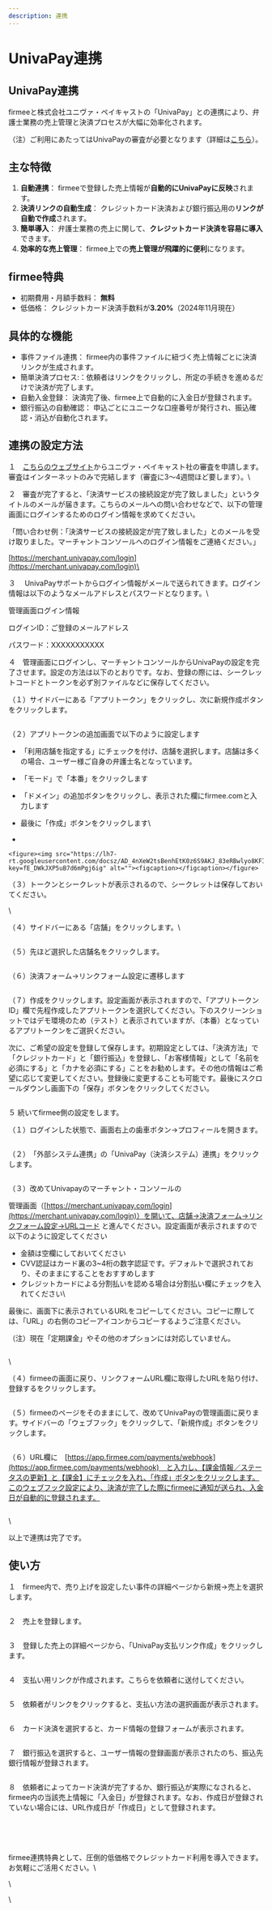 ```yaml
---
description: 連携
---
```


# UnivaPay連携

## UnivaPay連携



firmeeと株式会社ユニヴァ・ペイキャストの「UnivaPay」との連携により、弁護士業務の売上管理と決済プロセスが大幅に効率化されます。

（注）ご利用にあたってはUnivaPayの審査が必要となります（詳細は[こちら](https://r-agent.upc-app.com/firmeeplan/)）。



## 主な特徴

1. **自動連携**： firmeeで登録した売上情報が**自動的にUnivaPayに反映**されます。
2. **決済リンクの自動生成**： クレジットカード決済および銀行振込用の**リンクが自動で作成**されます。
3. **簡単導入**： 弁護士業務の売上に関して、**クレジットカード決済を容易に導入**できます。
4. **効率的な売上管理**： firmee上での**売上管理が飛躍的に便利**になります。

## firmee特典

* 初期費用・月額手数料： **無料**
* 低価格： クレジットカード決済手数料が**3.20%**（2024年11月現在）



## 具体的な機能

* 事件ファイル連携： firmee内の事件ファイルに紐づく売上情報ごとに決済リンクが生成されます。
* 簡単決済プロセス:：依頼者はリンクをクリックし、所定の手続きを進めるだけで決済が完了します。
* 自動入金登録： 決済完了後、firmee上で自動的に入金日が登録されます。
* 銀行振込の自動確認： 申込ごとにユニークな口座番号が発行され、振込確認・消込が自動化されます。

## 連携の設定方法

１　[こちらのウェブサイト](https://r-agent.upc-app.com/firmeeplan/)からユニヴァ・ペイキャスト社の審査を申請します。審査はインターネットのみで完結します（審査に3〜4週間ほど要します）。\


２　審査が完了すると、「決済サービスの接続設定が完了致しました」というタイトルのメールが届きます。こちらのメールへの問い合わせなどで、以下の管理画面にログインするためのログイン情報を求めてください。

「問い合わせ例：「決済サービスの接続設定が完了致しました」とのメールを受け取りました。マーチャントコンソールへのログイン情報をご連絡ください。」

[https://merchant.univapay.com/login](https://merchant.univapay.com/login)\


３ 　UnivaPayサポートからログイン情報がメールで送られてきます。ログイン情報は以下のようなメールアドレスとパスワードとなります。\


管理画面ログイン情報

ログインID：ご登録のメールアドレス

パスワード：XXXXXXXXXXX



４　管理画面にログインし、マーチャントコンソールからUnivaPayの設定を完了させます。設定の方法は以下のとおりです。なお、登録の際には、シークレットコードとトークンを必ず別ファイルなどに保存してください。

（１）サイドバーにある「アプリトークン」をクリックし、次に新規作成ボタンをクリックします。

<figure><img src="https://lh7-rt.googleusercontent.com/docsz/AD_4nXcCVZ8xOKLytJ45siwfQb7g2K6EbYZRYkORbQCYZFlchFliXUvoAI9XhuN5N7yHIf9E0gJFscAJn9eAh8eQhcMT5uuDddb2GRE4ThhvbM5xRUhcpUs_9dViEMoM-Sj-TJJrkfnP?key=fE_DWkJXP5uB7d6mPgj6ig" alt=""><figcaption></figcaption></figure>



（２）アプリトークンの追加画面で以下のように設定します

* 「利用店舗を指定する」にチェックを付け、店舗を選択します。店舗は多くの場合、ユーザー様ご自身の弁護士名となっています。
* 「モード」で「本番」をクリックします
* 「ドメイン」の追加ボタンをクリックし、表示された欄にfirmee.comと入力します
* 最後に「作成」ボタンをクリックします\

*

    <figure><img src="https://lh7-rt.googleusercontent.com/docsz/AD_4nXeW2tsBenhEtK0z6S9AKJ_83eRBwlyo8KFIGmTJCQMabanO5N5tGYap3zYIQGGwLuBLfb8ZoqqzX3j1vRHufEyr_6WdDyhApJHPKmikbw3wm0LVpy9UXWTKGxwH405kh3XnTuCedg?key=fE_DWkJXP5uB7d6mPgj6ig" alt=""><figcaption></figcaption></figure>



（３）トークンとシークレットが表示されるので、シークレットは保存しておいてください。

\


（４）サイドバーにある「店舗」をクリックします。\


<figure><img src="https://lh7-rt.googleusercontent.com/docsz/AD_4nXe7omWwP4WszKbuSRL2XTHw1Zzq9t91WTJWQAVwtMtZiKcVQ42FtxdiOikjQn7UmlsHTudCMUh16d4GL38EC0hhFmlblfmKdn5PAAJAhYwtCRpplf37rO_ruko8Gj-_qOckmlVe?key=fE_DWkJXP5uB7d6mPgj6ig" alt=""><figcaption></figcaption></figure>

（５）先ほど選択した店舗名をクリックします。

<figure><img src="https://lh7-rt.googleusercontent.com/docsz/AD_4nXdyK2hr7PsIDAOGfrlXu0cGdZ7YuaDI-eIXq17HNjE0bxOLq6nsZXMzy0B_ikNKU_7echSxeHuUFaZr9-qdMCQ-MWfVu-wuYZx-_bvrgk58yuycR7LIkttMfnT-SzoHrPyRkKjz?key=fE_DWkJXP5uB7d6mPgj6ig" alt=""><figcaption></figcaption></figure>

（６）決済フォーム→リンクフォーム設定に遷移します

<figure><img src="https://lh7-rt.googleusercontent.com/docsz/AD_4nXdr5-nyelkVk05j23DuL4h2hnUBgnq1Pb11L-vVGX8O7L5Audw_o1HNiI0MuvzIWP7wxOJByJsdrWG0_P3OthI5S0BcvHhB5f4oRkCY5Ssb7_mQZKz6DjYQXgHfglBIgwpnARHNSg?key=fE_DWkJXP5uB7d6mPgj6ig" alt=""><figcaption></figcaption></figure>

（７）作成をクリックします。設定画面が表示されますので、「アプリトークンID」欄で先程作成したアプリトークンを選択してください。下のスクリーンショットではデモ環境のため（テスト）と表示されていますが、（本番）となっているアプリトークンをご選択ください。

次に、ご希望の設定を登録して保存します。初期設定としては、「決済方法」で「クレジットカード」と「銀行振込」を登録し、「お客様情報」として「名前を必須にする」と「カナを必須にする」ことをお勧めします。その他の情報はご希望に応じて変更してください。登録後に変更することも可能です。最後にスクロールダウンし画面下の「保存」ボタンをクリックしてください。

<figure><img src="https://lh7-rt.googleusercontent.com/docsz/AD_4nXfHo0MUFt2ovT4tihq8s5XabaR8ybnNAnU2yQvSTqtNPC7M01WwoX35WAZEhl_-SehckcwiBDn-I4tuQ5VSbiFO0LOdYQS_cng-7amQ3Yi6vOjJTJyYNzWChj9eoHCupKd_ZuTVDg?key=fE_DWkJXP5uB7d6mPgj6ig" alt=""><figcaption></figcaption></figure>



５  続いてfirmee側の設定をします。

（１）ログインした状態で、画面右上の歯車ボタン→プロフィールを開きます。

<figure><img src="https://lh7-rt.googleusercontent.com/docsz/AD_4nXctYp5KS84NMIFRKP5p1NLM2F1cvJSq0nbYrlrDVnxdHGhoPDmlv8aoln9qlhJgQz1MktL9tijmysgjgT-AqdhXNAWMEwYoeMMpyjV7cAkLJx-j-F249mIffr5srBBqHchB4QvHLA?key=fE_DWkJXP5uB7d6mPgj6ig" alt=""><figcaption></figcaption></figure>

（２）　「外部システム連携」の「UnivaPay（決済システム）連携」をクリックします。

<figure><img src="https://lh7-rt.googleusercontent.com/docsz/AD_4nXcy_cSZVGlLpf45kkuVJ8YZwibxDHLD_zsUWFWz3mCVvNkei1C7S2DD7MByfoqh2F0v9w3Zdc__Tfov2zdr-2JAz6RrikUU3NFtYWyAIySJP2GRcExyJaAh44OXWDCLmVUPsCsInA?key=fE_DWkJXP5uB7d6mPgj6ig" alt=""><figcaption></figcaption></figure>

（３）改めてUnivapayのマーチャント・コンソールの

管理画面（[https://merchant.univapay.com/login](https://merchant.univapay.com/login)）を開いて、店舗→決済フォーム→リンクフォーム設定→URLコード と進んでください。設定画面が表示されますので以下のように設定してください

* 金額は空欄にしておいてください
* CVV認証はカード裏の3\~4桁の数字認証です。デフォルトで選択されており、そのままにすることをおすすめします
* クレジットカードによる分割払いを認める場合は分割払い欄にチェックを入れてください\


最後に、画面下に表示されているURLをコピーしてください。コピーに際しては、「URL」の右側のコピーアイコンからコピーするようご注意ください。

（注）現在「定期課金」やその他のオプションには対応していません。

<figure><img src="https://lh7-rt.googleusercontent.com/docsz/AD_4nXeVKYGoRf_flwj9ZQN2of0lLtT7I7oQspWjeq0RPzw60AW2x6fjwoxP41ZhJeBi4bvuh1-_62i_HLyRrD6_w8xm46HQk9F0hj8k2RNeFxNtPFWoDaoVaDhgsIuxgdzXhyxvokVfyQ?key=fE_DWkJXP5uB7d6mPgj6ig" alt=""><figcaption></figcaption></figure>

\


（４）firmeeの画面に戻り、リンクフォームURL欄に取得したURLを貼り付け、登録するをクリックします。

<figure><img src="https://lh7-rt.googleusercontent.com/docsz/AD_4nXd-lgzYL2TX7gpRfjBcDEAdegusl1NqURkC_87F16WieKAYmlKyjXkQUAby1nuDWN1kT6Ev9xCfw2dJddXtBqA_dJdKTWkxFGAx7nVeKCWHpGlurEpu8zrwMIQ2MpsOHm-M-Z-ufg?key=fE_DWkJXP5uB7d6mPgj6ig" alt=""><figcaption></figcaption></figure>



（５）firmeeのページをそのままにして、改めてUnivaPayの管理画面に戻ります。サイドバーの「ウェブフック」をクリックして、「新規作成」ボタンをクリックします。

<figure><img src="https://lh7-rt.googleusercontent.com/docsz/AD_4nXfiGoz0NZhUnSJANAM-CnPJBbv9uHBy3HsaUmq7FXJ50R3LxAeoRSBC_d8YnmoUoIwKxqfox6jF5boqzEv4-fF-a_o1R35w0ZbYL7_eLzQQ8I9NoZBCmh0km9pwCp9xQo-p6uKm?key=fE_DWkJXP5uB7d6mPgj6ig" alt=""><figcaption></figcaption></figure>



（６）URL欄に　[https://app.firmee.com/payments/webhook](https://app.firmee.com/payments/webhook)　と入力し、【課金情報／ステータスの更新】と【課金】にチェックを入れ、「作成」ボタンをクリックします。このウェブフック設定により、決済が完了した際にfirmeeに通知が送られ、入金日が自動的に登録されます。

<figure><img src="https://lh7-rt.googleusercontent.com/docsz/AD_4nXcyVB45qk32NUbNfMR3bh3hqqpv75g0bG0gMe_BEGMG9nCliGhhRPWnUn7o5fbMvD6BOAIbos4GidBOCOhVYnem0Bd81Yc_Yr23bGHp_lMRTx-qCXR2VvQEyJfKPHrXbdATYwQFeA?key=fE_DWkJXP5uB7d6mPgj6ig" alt=""><figcaption></figcaption></figure>

\


以上で連携は完了です。



## 使い方



１　firmee内で、売り上げを設定したい事件の詳細ページから新規→売上を選択します。

<figure><img src="https://lh7-rt.googleusercontent.com/docsz/AD_4nXdRe07tMOom7Hs523y7uy6lRJLJMi2NH3WpDSs1VQ7VWVPvKozwgcTJXKbueRIFMVa6Feb18K6PFmeth81m7_Cm5OXr3k_bbbbKmNjHOich0cPmr-e8WxZL_4AVj8nc_J15Z3cgHH0gu2hhIHquapdOxhM?key=fE_DWkJXP5uB7d6mPgj6ig" alt=""><figcaption></figcaption></figure>



２　売上を登録します。

<figure><img src="https://lh7-rt.googleusercontent.com/docsz/AD_4nXe01dSoylvdlylGoockskhaRt1FZfTzgWTQMMGuj0SWKPG87u1cnWzVIc1HWinlv-aIvmpp-Ueiv-Bl4FGCKOrciT9zJtILrV2JTJy0TQ6rasA5aSoWahGrq9m95A-fpPcINf0AwMaxt4NTIatNMcmhMKzP?key=fE_DWkJXP5uB7d6mPgj6ig" alt=""><figcaption></figcaption></figure>



３　登録した売上の詳細ページから、「UnivaPay支払リンク作成」をクリックします。

<figure><img src="https://lh7-rt.googleusercontent.com/docsz/AD_4nXf3mkI5ZY4wHcuXNPHxDqTIDdlZVoBF8p6AHJQ3H7E7vUriVaYTTFIKTDHFFURoPTR-fJQNQBSf0hWzdq0qkg6qEBEgNY3gWTG8aMQt-tq5jvb-S2AJLj8sVdUeqoqNKSyqNlPENprSMkCpsECF6_LOhe6q?key=fE_DWkJXP5uB7d6mPgj6ig" alt=""><figcaption></figcaption></figure>

４　支払い用リンクが作成されます。こちらを依頼者に送付してください。

<figure><img src="https://lh7-rt.googleusercontent.com/docsz/AD_4nXcXY5B9PL0RS9yOyk-M3J5v274X8lUrPLJ6sYsxGUsCAX7nqSLfG5YjeghGT98VNM6qATkoJALOfzsmKuCddInshj732ICZQVvMm3IFLlyRWZbYRTlCIzQd9ctNVBf3EO-sQQWIHBmbrYIEZsMZLqqffbmz?key=fE_DWkJXP5uB7d6mPgj6ig" alt=""><figcaption></figcaption></figure>



５　依頼者がリンクをクリックすると、支払い方法の選択画面が表示されます。

<figure><img src="https://lh7-rt.googleusercontent.com/docsz/AD_4nXc9QiKZd_hwzlP7WUWrr0aOuwwH9CUQPo9blW3HYFX6vStv_8DEaUlM6FEL2JqL1V4mclTzJglQURi_Llr03_dWr-VvJJJF582gLHcYcNWHp3gJ5ZHXu6ahG6YXFPVQPlnbxJb0pM8qAXrRYO3kx62Ckn26?key=fE_DWkJXP5uB7d6mPgj6ig" alt=""><figcaption></figcaption></figure>



６　カード決済を選択すると、カード情報の登録フォームが表示されます。

<figure><img src="https://lh7-rt.googleusercontent.com/docsz/AD_4nXcTKaEN0SW8SQpuFYRapEUVZmm_QRRf7IObKeymR0DklfisgDjKri3Kn_hCoOc699CSjE_hlKK4YANXLDZQtfUMSWcioWr9s5va-LQIkjIscdvZaH-EDVdCtazxsPmXVNCrnB7evWl1VNGu8H27LIAtOZc?key=fE_DWkJXP5uB7d6mPgj6ig" alt=""><figcaption></figcaption></figure>



７　銀行振込を選択すると、ユーザー情報の登録画面が表示されたのち、振込先銀行情報が登録されます。

<figure><img src="https://lh7-rt.googleusercontent.com/docsz/AD_4nXerSkm8Wah12ktapoJy02k6FXpHSzf23s4DhsWV8Sp5kYsiaavBZfmfsjOZh4fhStqt_DjGppI5i025T46Ft15oNO7bCXH6VCPd-q4MfwB6bxzPdmlwgdh3oiw85JwAVKATnKbtCotwQUkpL5U8Ssq96Td2?key=fE_DWkJXP5uB7d6mPgj6ig" alt=""><figcaption></figcaption></figure>

８　依頼者によってカード決済が完了するか、銀行振込が実際になされると、firmee内の当該売上情報に「入金日」が登録されます。なお、作成日が登録されていない場合には、URL作成日が「作成日」として登録されます。

<figure><img src="https://lh7-rt.googleusercontent.com/docsz/AD_4nXfS5XbZ60_d98shoTPZRZW4UcFNQCA1JupY2Yot3lDyZel-yZN2VfG3SHuGa18rQWiWFgL12uMqGEObBTI7yCTSVjjgjbL75ljMYlqFt9yKe9z_Qm7CN-Re6JbbWvpNIA2yIywIUB46EwC11edU7la7wcE?key=fE_DWkJXP5uB7d6mPgj6ig" alt=""><figcaption></figcaption></figure>

\
\
\
firmee連携特典として、圧倒的低価格でクレジットカード利用を導入できます。お気軽にご活用ください。\


\


\


